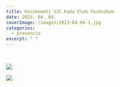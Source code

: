 ```yaml
---
title: Kecskeméti SZC Kada Elek Technikum
date: 2023. 04. 04.
coverImage: /images/2023-04-04-1.jpg
categories:
  - prevencio
excerpt: " "
---
```

 ﻿

![](/images/2023-04-04-2.jpg)

![](/images/2023-04-04-3.jpg)
